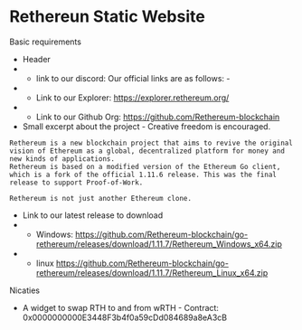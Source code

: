 Rethereun Static Website
========================


Basic requirements

- Header
- - link to our discord: Our official links are as follows: -
- - Link to our Explorer: https://explorer.rethereum.org/
- - Link to our Github Org: https://github.com/Rethereum-blockchain
- Small excerpt about the project - Creative freedom is encouraged. 
 ```
 Rethereum is a new blockchain project that aims to revive the original vision of Ethereum as a global, decentralized platform for money and new kinds of applications.
 Rethereum is based on a modified version of the Ethereum Go client, which is a fork of the official 1.11.6 release. This was the final release to support Proof-of-Work.

 Rethereum is not just another Ethereum clone. 
 ```
- Link to our latest release to download
- - Windows: https://github.com/Rethereum-blockchain/go-rethereum/releases/download/1.11.7/Rethereum_Windows_x64.zip
- - linux https://github.com/Rethereum-blockchain/go-rethereum/releases/download/1.11.7/Rethereum_Linux_x64.zip


Nicaties

- A widget to swap RTH to and from wRTH - Contract: 0x0000000000E3448F3b4f0a59cDd084689a8eA3cB
